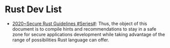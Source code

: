 # Rust Dev List

- [2020~Secure Rust Guidelines #Series#](https://anssi-fr.github.io/rust-guide/): Thus, the object of this document is to compile hints and recommendations to stay in a safe zone for secure applications development while taking advantage of the range of possibilities Rust language can offer.
